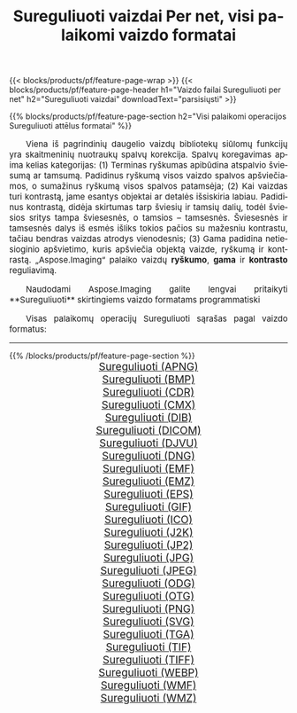 ﻿---
title: Sureguliuoti vaizdai Per net, visi palaikomi vaizdo formatai 
weight: 3920
url: /lt/net/adjust 
lang: lt
langdirlevel: 2
locales: zh-hans,ja,it,ru,de,es,fr,nl,id,lt,pl,pt,vi,tr,ko,zh-hant,ar,hi,th,sv,cs,uk,he
description: Naudodami Aspose.Imaging galite lengvai sukurti Sureguliuoti vaizdus per net
---

{{< blocks/products/pf/feature-page-wrap >}}
{{< blocks/products/pf/feature-page-header h1="Vaizdo failai Sureguliuoti per net" h2="Sureguliuoti vaizdai" downloadText="parsisiųsti" >}}


{{% blocks/products/pf/feature-page-section  h2="Visi palaikomi operacijos Sureguliuoti attēlus formatai" %}}
<p align="justify" style="text-indent:2em;font-size:15px;">
Viena iš pagrindinių daugelio vaizdų bibliotekų siūlomų funkcijų yra skaitmeninių nuotraukų spalvų korekcija. Spalvų koregavimas apima kelias kategorijas: (1) Terminas ryškumas apibūdina atspalvio šviesumą ar tamsumą. Padidinus ryškumą visos vaizdo spalvos apšviečiamos, o sumažinus ryškumą visos spalvos patamsėja; (2) Kai vaizdas turi kontrastą, jame esantys objektai ar detalės išsiskiria labiau. Padidinus kontrastą, didėja skirtumas tarp šviesių ir tamsių dalių, todėl šviesios sritys tampa šviesesnės, o tamsios – tamsesnės. Šviesesnės ir tamsesnės dalys iš esmės išliks tokios pačios su mažesniu kontrastu, tačiau bendras vaizdas atrodys vienodesnis; (3) Gama padidina netiesioginio apšvietimo, kuris apšviečia objektą vaizde, ryškumą ir kontrastą. „Aspose.Imaging“ palaiko vaizdų <b>ryškumo</b>, <b>gama</b> ir <b>kontrasto</b> reguliavimą.
</p>
<p align="justify" style="text-indent:2em;font-size:15px;">
Naudodami Aspose.Imaging galite lengvai pritaikyti **Sureguliuoti** skirtingiems vaizdo formatams programmatiski
</p>
<p align="justify" style="text-indent:2em;font-size:15px;">
Visas palaikomų operacijų Sureguliuoti sąrašas pagal vaizdo formatus:
</p>
<hr/>
{{% /blocks/products/pf/feature-page-section %}}
<div class="container-fluid productfamilypage bg-gray">
    <div class="convertypes bg-gray agp-content section">
        <div class="container">
		<div class="row other-converters" style="gap: 10px;font-size: 19px;text-align:center;">
		    <div class='col-md-2 other-converter remove-lp remove-rp'><a href="/imaging/lt/net/adjust/apng" style="padding:15px;">Sureguliuoti (APNG)</a></div><div class='col-md-2 other-converter remove-lp remove-rp'><a href="/imaging/lt/net/adjust/bmp" style="padding:15px;">Sureguliuoti (BMP)</a></div><div class='col-md-2 other-converter remove-lp remove-rp'><a href="/imaging/lt/net/adjust/cdr" style="padding:15px;">Sureguliuoti (CDR)</a></div><div class='col-md-2 other-converter remove-lp remove-rp'><a href="/imaging/lt/net/adjust/cmx" style="padding:15px;">Sureguliuoti (CMX)</a></div><div class='col-md-2 other-converter remove-lp remove-rp'><a href="/imaging/lt/net/adjust/dib" style="padding:15px;">Sureguliuoti (DIB)</a></div><div class='col-md-2 other-converter remove-lp remove-rp'><a href="/imaging/lt/net/adjust/dicom" style="padding:15px;">Sureguliuoti (DICOM)</a></div><div class='col-md-2 other-converter remove-lp remove-rp'><a href="/imaging/lt/net/adjust/djvu" style="padding:15px;">Sureguliuoti (DJVU)</a></div><div class='col-md-2 other-converter remove-lp remove-rp'><a href="/imaging/lt/net/adjust/dng" style="padding:15px;">Sureguliuoti (DNG)</a></div><div class='col-md-2 other-converter remove-lp remove-rp'><a href="/imaging/lt/net/adjust/emf" style="padding:15px;">Sureguliuoti (EMF)</a></div><div class='col-md-2 other-converter remove-lp remove-rp'><a href="/imaging/lt/net/adjust/emz" style="padding:15px;">Sureguliuoti (EMZ)</a></div><div class='col-md-2 other-converter remove-lp remove-rp'><a href="/imaging/lt/net/adjust/eps" style="padding:15px;">Sureguliuoti (EPS)</a></div><div class='col-md-2 other-converter remove-lp remove-rp'><a href="/imaging/lt/net/adjust/gif" style="padding:15px;">Sureguliuoti (GIF)</a></div><div class='col-md-2 other-converter remove-lp remove-rp'><a href="/imaging/lt/net/adjust/ico" style="padding:15px;">Sureguliuoti (ICO)</a></div><div class='col-md-2 other-converter remove-lp remove-rp'><a href="/imaging/lt/net/adjust/j2k" style="padding:15px;">Sureguliuoti (J2K)</a></div><div class='col-md-2 other-converter remove-lp remove-rp'><a href="/imaging/lt/net/adjust/jp2" style="padding:15px;">Sureguliuoti (JP2)</a></div><div class='col-md-2 other-converter remove-lp remove-rp'><a href="/imaging/lt/net/adjust/jpg" style="padding:15px;">Sureguliuoti (JPG)</a></div><div class='col-md-2 other-converter remove-lp remove-rp'><a href="/imaging/lt/net/adjust/jpeg" style="padding:15px;">Sureguliuoti (JPEG)</a></div><div class='col-md-2 other-converter remove-lp remove-rp'><a href="/imaging/lt/net/adjust/odg" style="padding:15px;">Sureguliuoti (ODG)</a></div><div class='col-md-2 other-converter remove-lp remove-rp'><a href="/imaging/lt/net/adjust/otg" style="padding:15px;">Sureguliuoti (OTG)</a></div><div class='col-md-2 other-converter remove-lp remove-rp'><a href="/imaging/lt/net/adjust/png" style="padding:15px;">Sureguliuoti (PNG)</a></div><div class='col-md-2 other-converter remove-lp remove-rp'><a href="/imaging/lt/net/adjust/svg" style="padding:15px;">Sureguliuoti (SVG)</a></div><div class='col-md-2 other-converter remove-lp remove-rp'><a href="/imaging/lt/net/adjust/tga" style="padding:15px;">Sureguliuoti (TGA)</a></div><div class='col-md-2 other-converter remove-lp remove-rp'><a href="/imaging/lt/net/adjust/tif" style="padding:15px;">Sureguliuoti (TIF)</a></div><div class='col-md-2 other-converter remove-lp remove-rp'><a href="/imaging/lt/net/adjust/tiff" style="padding:15px;">Sureguliuoti (TIFF)</a></div><div class='col-md-2 other-converter remove-lp remove-rp'><a href="/imaging/lt/net/adjust/webp" style="padding:15px;">Sureguliuoti (WEBP)</a></div><div class='col-md-2 other-converter remove-lp remove-rp'><a href="/imaging/lt/net/adjust/wmf" style="padding:15px;">Sureguliuoti (WMF)</a></div><div class='col-md-2 other-converter remove-lp remove-rp'><a href="/imaging/lt/net/adjust/wmz" style="padding:15px;">Sureguliuoti (WMZ)</a></div>
                </div>
        </div>
    </div>
</div>
<br/>
